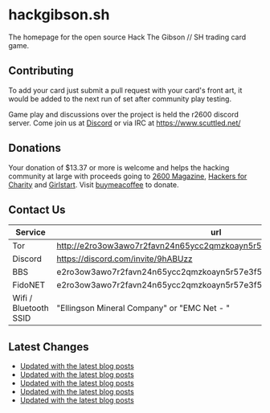 # hackgibson.sh
The homepage for the open source Hack The Gibson // SH trading card game.


## Contributing

To add your card just submit a pull request with your card's front art, it would be added to the next run of set after community play testing.

Game play and discussions over the project is held the r2600 discord server. Come join us at [Discord](https://discord.com/invite/9hABUzz) or via IRC at https://www.scuttled.net/


## Donations

Your donation of $13.37 or more is welcome and helps the hacking community at large with proceeds going to [2600 Magazine](https://2600.com/), [Hackers for Charity](https://hackersforcharity.org) and [Girlstart](https://girlstart.org).  Visit [buymeacoffee](https://www.buymeacoffee.com/hackgibson.sh) to donate.


## Contact Us

Service | url
-|-
Tor | http://e2ro3ow3awo7r2favn24n65ycc2qmzkoayn5r57e3f56nvjwdcgg32ad.onion
Discord | https://discord.com/invite/9hABUzz
BBS | e2ro3ow3awo7r2favn24n65ycc2qmzkoayn5r57e3f56nvjwdcgg32ad.onion:23
FidoNET | e2ro3ow3awo7r2favn24n65ycc2qmzkoayn5r57e3f56nvjwdcgg32ad.onion:24554
Wifi / Bluetooth SSID | "Ellingson Mineral Company" or "EMC Net - <fidonet address>"

## Latest Changes
<!-- BLOG-POST-LIST:START -->
- [Updated with the latest blog posts](https://github.com/DFW2600/hackgibson.sh/commit/b3623fe0d80d4da362f6d41468ab6fdca8e885ff)
- [Updated with the latest blog posts](https://github.com/DFW2600/hackgibson.sh/commit/0746e9ae53b80fd1004675e395c2769592068081)
- [Updated with the latest blog posts](https://github.com/DFW2600/hackgibson.sh/commit/0c175d4d0152f34143a34e26da2d2d3f9a25aaf5)
- [Updated with the latest blog posts](https://github.com/DFW2600/hackgibson.sh/commit/67900d06928ab22afe710e82da1162e58cad9fb1)
- [Updated with the latest blog posts](https://github.com/DFW2600/hackgibson.sh/commit/d36579a75e53a7a5b73a212358b9e8191d4f9201)
<!-- BLOG-POST-LIST:END -->
